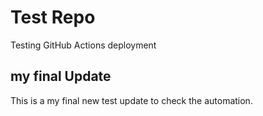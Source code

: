 
# Test Repo
Testing GitHub Actions deployment

## my final Update
This is a my final new test update to check the automation.
